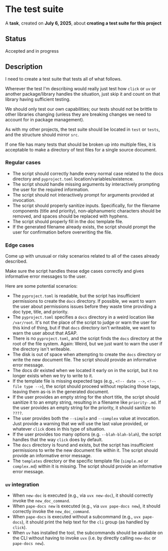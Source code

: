 # The test suite

A **task**, created on **July 6, 2025**, about **creating a test suite for this project**

## Status

Accepted and in progress

## Description

I need to create a test suite that tests all of what follows.

Wherever the test I'm describing would really just test how `click` or `uv` or another package/library handles the situation, just skip it and count on that library having sufficient testing.

We should only test our own capabilities; our tests should not be brittle to other libraries changing (unless they are breaking changes we need to account for in package management).

As with my other projects, the test suite should be located in `test` or `tests`, and the structure should mirror `src`.

If one file has many tests that should be broken up into multiple files, it is acceptable to make a directory of test files for a single source document.

### Regular cases

- The script should correctly handle every normal case related to the docs directory and `pyproject.toml` location/variables/existence.
- The script should handle missing arguments by interactively prompting the user for the required information.
- The script should not interactively prompt for arguments provided at invocation.
- The script should properly sanitize inputs. Specifically, for the filename components (title and priority), non-alphanumeric characters should be removed, and spaces should be replaced with hyphens.
- The script should properly fill in the doc template file.
- If the generated filename already exists, the script should prompt the user for confirmation before overwriting the file.

### Edge cases

Come up with unusual or risky scenarios related to all of the cases already described.

Make sure the script handles these edge cases correctly and gives informative error messages to the user.

Here are some potential scenarios:

- The `pyproject.toml` is readable, but the script has insufficient permissions to create the `docs` directory. If possible, we want to warn the user about permissions issues before they waste time providing a doc type, title, and priority.
- The `pyproject.toml` specifies a `docs` directory in a weird location like `/var/root`. It's not the place of the script to judge or warn the user for this kind of thing, but if that `docs` directory isn't writeable, we want to warn the user about that ASAP.
- There is no `pyproject.toml`, and the script finds the `docs` directory at the root of the file system. Again: Weird, but we just want to warn the user if the directory isn't writeable.
- The disk is out of space when attempting to create the `docs` directory or write the new document file. The script should provide an informative error message.
- The docs dir existed when we located it early on in the script, but it no longer exists when we try to write to it.
- If the template file is missing expected tags (e.g., `<!-- date -->`, `<!-- file type -->`), the script should proceed without replacing those tags, leaving them as-is in the generated document.
- If the user provides an empty string for the short title, the script should sanitize it to an empty string, resulting in a filename like `priority-.md`. If the user provides an empty string for the priority, it should sanitize to `????`.
- The user provides both the `--simple` and `--complex` value at invocation. Just provide a warning that we will use the last value provided, or whatever `click` does in this type of situation.
- If the user provides too many options (e.g. `--blah-blah-blah`), the script handles that the way `click` does by default.
- The `docs` directory is found and exists, but the script has insufficient permissions to write the new document file within it. The script should provide an informative error message.
- The `templates` directory or the specific template file (`simple.md` or `complex.md`) within it is missing. The script should provide an informative error message.

### `uv` integration

- When `new-doc` is executed (e.g., via `uvx new-doc`), it should correctly invoke the `new_doc_command`.
- When `pape-docs new` is executed (e.g., via `uvx pape-docs new`), it should correctly invoke the `new_doc_command`.
- When `pape-docs` is executed without a subcommand (e.g., `uvx pape-docs`), it should print the help text for the `cli` group (as handled by `click`).
- When `uv` has installed the tool, the subcommands should be available on the CLI without having to invoke `uvx` (i.e. by directly calling `new-doc` or `pape-docs new`).
